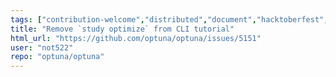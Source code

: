 ```yaml
---
tags: ["contribution-welcome","distributed","document","hacktoberfest","hyperparameter-optimization","machine-learning","parallel","python"]
title: "Remove `study optimize` from CLI tutorial"
html_url: "https://github.com/optuna/optuna/issues/5151"
user: "not522"
repo: "optuna/optuna"
---
```



